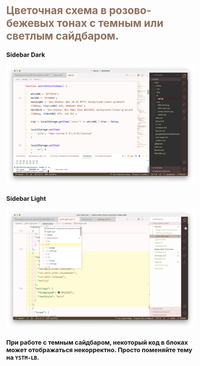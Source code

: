 
# <span style="color: #8F7161;">Цветочная схема в розово-бежевых тонах с темным или светлым сайдбаром.

[url-variable]: https://raw.githubusercontent.com/a374ru/vscode-themes-ystm/master/ystm-beige-light/screenshot.png

### Sidebar Dark

![screenshot][url-variable]


### Sidebar Light

![url-variable](https://raw.githubusercontent.com/a374ru/vscode-themes-ystm/master/ystm-beige-light/screenshot-l.png)

### При работе с темным сайдбаром, некоторый код в блоках может отображаться некорректно. Просто поменяйте тему на `YSTM-LB`.